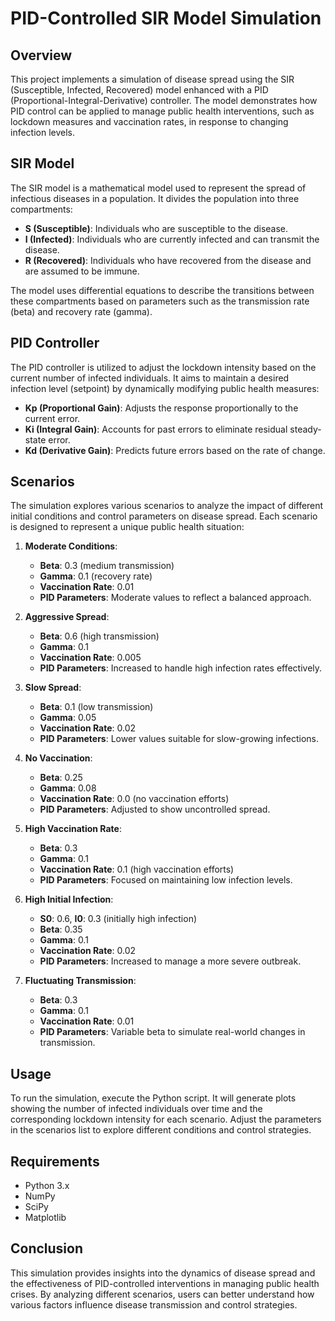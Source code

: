 # PID-Controlled SIR Model Simulation

## Overview

This project implements a simulation of disease spread using the SIR (Susceptible, Infected, Recovered) model enhanced with a PID (Proportional-Integral-Derivative) controller. The model demonstrates how PID control can be applied to manage public health interventions, such as lockdown measures and vaccination rates, in response to changing infection levels.

## SIR Model

The SIR model is a mathematical model used to represent the spread of infectious diseases in a population. It divides the population into three compartments:
- **S (Susceptible)**: Individuals who are susceptible to the disease.
- **I (Infected)**: Individuals who are currently infected and can transmit the disease.
- **R (Recovered)**: Individuals who have recovered from the disease and are assumed to be immune.

The model uses differential equations to describe the transitions between these compartments based on parameters such as the transmission rate (beta) and recovery rate (gamma).

## PID Controller

The PID controller is utilized to adjust the lockdown intensity based on the current number of infected individuals. It aims to maintain a desired infection level (setpoint) by dynamically modifying public health measures:
- **Kp (Proportional Gain)**: Adjusts the response proportionally to the current error.
- **Ki (Integral Gain)**: Accounts for past errors to eliminate residual steady-state error.
- **Kd (Derivative Gain)**: Predicts future errors based on the rate of change.

## Scenarios

The simulation explores various scenarios to analyze the impact of different initial conditions and control parameters on disease spread. Each scenario is designed to represent a unique public health situation:

1. **Moderate Conditions**:
   - **Beta**: 0.3 (medium transmission)
   - **Gamma**: 0.1 (recovery rate)
   - **Vaccination Rate**: 0.01
   - **PID Parameters**: Moderate values to reflect a balanced approach.

2. **Aggressive Spread**:
   - **Beta**: 0.6 (high transmission)
   - **Gamma**: 0.1
   - **Vaccination Rate**: 0.005
   - **PID Parameters**: Increased to handle high infection rates effectively.

3. **Slow Spread**:
   - **Beta**: 0.1 (low transmission)
   - **Gamma**: 0.05
   - **Vaccination Rate**: 0.02
   - **PID Parameters**: Lower values suitable for slow-growing infections.

4. **No Vaccination**:
   - **Beta**: 0.25
   - **Gamma**: 0.08
   - **Vaccination Rate**: 0.0 (no vaccination efforts)
   - **PID Parameters**: Adjusted to show uncontrolled spread.

5. **High Vaccination Rate**:
   - **Beta**: 0.3
   - **Gamma**: 0.1
   - **Vaccination Rate**: 0.1 (high vaccination efforts)
   - **PID Parameters**: Focused on maintaining low infection levels.

6. **High Initial Infection**:
   - **S0**: 0.6, **I0**: 0.3 (initially high infection)
   - **Beta**: 0.35
   - **Gamma**: 0.1
   - **Vaccination Rate**: 0.02
   - **PID Parameters**: Increased to manage a more severe outbreak.

7. **Fluctuating Transmission**:
   - **Beta**: 0.3
   - **Gamma**: 0.1
   - **Vaccination Rate**: 0.01
   - **PID Parameters**: Variable beta to simulate real-world changes in transmission.

## Usage

To run the simulation, execute the Python script. It will generate plots showing the number of infected individuals over time and the corresponding lockdown intensity for each scenario. Adjust the parameters in the scenarios list to explore different conditions and control strategies.

## Requirements

- Python 3.x
- NumPy
- SciPy
- Matplotlib

## Conclusion

This simulation provides insights into the dynamics of disease spread and the effectiveness of PID-controlled interventions in managing public health crises. By analyzing different scenarios, users can better understand how various factors influence disease transmission and control strategies.
